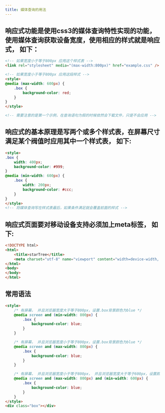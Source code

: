 ```yaml
---
title: 媒体查询的用法
---
```


## 响应式功能是使用css3的媒体查询特性实现的功能，使用媒体查询获取设备宽度，使用相应的样式就是响应式， 如下：
```html
<!-- 如果宽度小于等于800px 应用这个样式表 -->
<link rel="stylesheet" media="(max-width:800px)" href="example.css" />

<!-- 如果宽度小于等于800px 应用这段样式 -->
<style>
@media (max-width: 600px) {
	.box {
		background-color: red;
	}
}
</style>

<!-- 需要注意的是第一个示例，在查询语句为假的时候依然会下载文件，只是不会应用 -->
```

## 响应式的基本原理是写两个或多个样式表，在屏幕尺寸满足某个阀值时应用其中一个样式表， 如下:
```html
<style>
.box {
	width: 400px;
	background-color: #999;
}
@media (min-width: 600px) {
	.box {
		width: 200px;
		background-color: #ccc;
	}
}	
</style>
<!-- 将媒体查询写在样式表最后，如果条件满足就会覆盖前面的样式 -->
```

## 响应式页面要对移动设备支持必须加上meta标签， 如下:
```html
<!DOCTYPE html>
<html>
	<title>starTree</title>
	<meta charset="utf-8" name="viewport" content="width=device-width, initial-scale=1.0, maximum-scale=1.0, user-scalable=no">
</html>
<body>
</body>
</html>
```

## 常用语法
```html
<style>
	/* 有屏幕， 并且浏览器宽度大于等于800px，设置.box背景颜色为blue */
	@media screen and (min-width: 800px) {
		.box {
			background-color: blue;
		}
	}

	/* 有屏幕， 并且浏览器宽度小于等于800px，设置.box背景颜色为blue */
	@media screen and (max-width: 800px) {
		.box {
			background-color: blue;
		}
	}

	/* 有屏幕， 并且浏览器宽度小于等于800px， 并且浏览器宽度大于等于600px，设置颜色为blue */
	@media screen and (max-width: 800px) and (min-width: 600px) {
		.box {
			background-color: blue;
		}
	}
</style>
<div class="box"></div>
```

